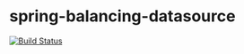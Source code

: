 # spring-balancing-datasource
[![Build Status](https://travis-ci.org/AnkBurov/spring-balancing-datasource.svg?branch=master)](https://travis-ci.org/AnkBurov/spring-balancing-datasource)